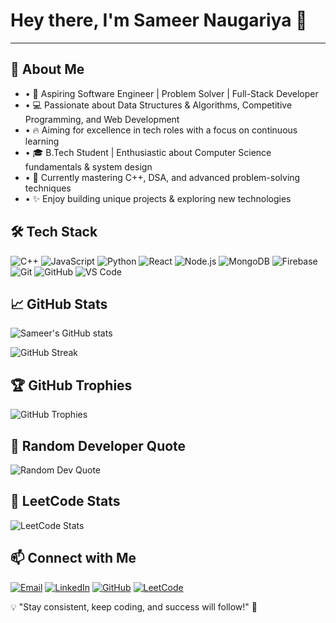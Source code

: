 # Hey there, I'm Sameer Naugariya 👋

---

## 🚀 About Me

- • 🎯 Aspiring Software Engineer | Problem Solver | Full-Stack Developer
- • 💻 Passionate about Data Structures & Algorithms, Competitive Programming, and Web Development
- • 🔥 Aiming for excellence in tech roles with a focus on continuous learning
- • 🎓 B.Tech Student | Enthusiastic about Computer Science fundamentals & system design
- • 🌱 Currently mastering C++, DSA, and advanced problem-solving techniques
- • ✨ Enjoy building unique projects & exploring new technologies

## 🛠️ Tech Stack

![C++](https://img.shields.io/badge/C%2B%2B-00599C?style=for-the-badge&logo=c%2B%2B&logoColor=white) ![JavaScript](https://img.shields.io/badge/JavaScript-F7DF1E?style=for-the-badge&logo=javascript&logoColor=black) ![Python](https://img.shields.io/badge/Python-3776AB?style=for-the-badge&logo=python&logoColor=white) ![React](https://img.shields.io/badge/React-20232A?style=for-the-badge&logo=react&logoColor=61DAFB) ![Node.js](https://img.shields.io/badge/Node.js-43853D?style=for-the-badge&logo=node.js&logoColor=white) ![MongoDB](https://img.shields.io/badge/MongoDB-4EA94B?style=for-the-badge&logo=mongodb&logoColor=white) ![Firebase](https://img.shields.io/badge/firebase-%23039BE5.svg?style=for-the-badge&logo=firebase) ![Git](https://img.shields.io/badge/Git-F05032?style=for-the-badge&logo=git&logoColor=white) ![GitHub](https://img.shields.io/badge/GitHub-100000?style=for-the-badge&logo=github&logoColor=white) ![VS Code](https://img.shields.io/badge/Visual%20Studio%20Code-0078d4.svg?style=for-the-badge&logo=visual-studio-code&logoColor=white)

## 📈 GitHub Stats

![Sameer's GitHub stats](https://github-readme-stats.vercel.app/api?username=sameernaug&show_icons=true&theme=radical) 

![GitHub Streak](https://github-readme-streak-stats.herokuapp.com/?user=sameernaug&theme=radical)

## 🏆 GitHub Trophies

![GitHub Trophies](https://github-profile-trophy.vercel.app/?username=sameernaug&theme=radical&no-frame=false&no-bg=true&margin-w=4)

## 💬 Random Developer Quote

![Random Dev Quote](https://quotes-github-readme.vercel.app/api?type=horizontal&theme=radical)

## 🧮 LeetCode Stats

![LeetCode Stats](https://leetcode.card.workers.dev/sameernaugleet?theme=dark&font=baloo&extension=null)

## 📫 Connect with Me

[![Email](https://img.shields.io/badge/Gmail-D14836?style=for-the-badge&logo=gmail&logoColor=white)](mailto:sameernaugariya5599@gmail.com)
[![LinkedIn](https://img.shields.io/badge/LinkedIn-0077B5?style=for-the-badge&logo=linkedin&logoColor=white)](https://linkedin.com/in/thesameernaugariya)
[![GitHub](https://img.shields.io/badge/GitHub-100000?style=for-the-badge&logo=github&logoColor=white)](https://github.com/sameernaug)
[![LeetCode](https://img.shields.io/badge/LeetCode-FFA116?style=for-the-badge&logo=leetcode&logoColor=white)](https://leetcode.com/sameernaugleet)

💡 "Stay consistent, keep coding, and success will follow!" 🚀
